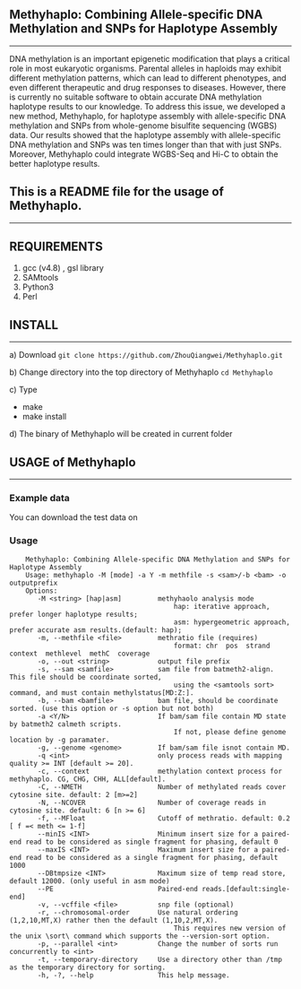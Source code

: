 ## Methyhaplo: Combining Allele-specific DNA Methylation and SNPs for Haplotype Assembly
------
DNA methylation is an important epigenetic modification that plays a critical role in most eukaryotic organisms. Parental alleles in haploids may exhibit different methylation patterns, which can lead to different phenotypes, and even different therapeutic and drug responses to diseases. However, there is currently no suitable software to obtain accurate DNA methylation haplotype results to our knowledge. To address this issue, we developed a new method, Methyhaplo, for haplotype assembly with allele-specific DNA methylation and SNPs from whole-genome bisulfite sequencing (WGBS) data. Our results showed that the haplotype assembly with allele-specific DNA methylation and SNPs was ten times longer than that with just SNPs. Moreover, Methyhaplo could integrate WGBS-Seq and Hi-C to obtain the better haplotype results. 

## This is a README file for the usage of Methyhaplo.
------

## REQUIREMENTS
1. gcc (v4.8) , gsl library
2. SAMtools
3. Python3
4. Perl

## INSTALL
------
a) Download
`git clone https://github.com/ZhouQiangwei/Methyhaplo.git`

b) Change directory into the top directory of Methyhaplo
`cd Methyhaplo`

c) Type
- make
- make install

d) The binary of Methyhaplo will be created in current folder

## USAGE of Methyhaplo
------
### Example data
You can download the test data on 

### Usage
        Methyhaplo: Combining Allele-specific DNA Methylation and SNPs for Haplotype Assembly
        Usage: methyhaplo -M [mode] -a Y -m methfile -s <sam>/-b <bam> -o outputprefix
        Options:
           -M <string> [hap|asm]         methyhaolo analysis mode
                                             hap: iterative approach, prefer longer haplotype results;
                                             asm: hypergeometric approach, prefer accurate asm results.(default: hap);
           -m, --methfile <file>         methratio file (requires)
                                             format: chr  pos  strand  context  methlevel  methC  coverage
           -o, --out <string>            output file prefix
           -s, --sam <samfile>           sam file from batmeth2-align.  This file should be coordinate sorted, 
                                             using the <samtools sort> command, and must contain methylstatus[MD:Z:].
           -b, --bam <bamfile>           bam file, should be coordinate sorted. (use this option or -s option but not both)
           -a <Y/N>                      If bam/sam file contain MD state by batmeth2 calmeth scripts.
                                             If not, please define genome location by -g paramater.
           -g, --genome <genome>         If bam/sam file isnot contain MD.
           -q <int>                      only process reads with mapping quality >= INT [default >= 20].
           -c, --context                 methylation context process for methyhaplo. CG, CHG, CHH, ALL[default].
           -C, --NMETH                   Number of methylated reads cover cytosine site. default: 2 [m>=2]
           -N, --NCOVER                  Number of coverage reads in cytosine site. default: 6 [n >= 6]
	       -f, --MFloat                  Cutoff of methratio. default: 0.2 [ f =< meth <= 1-f]
	       --minIS <INT>                 Minimum insert size for a paired-end read to be considered as single fragment for phasing, default 0
	       --maxIS <INT>                 Maximum insert size for a paired-end read to be considered as a single fragment for phasing, default 1000
	       --DBtmpsize <INT>             Maximum size of temp read store, default 12000. (only useful in asm mode)
           --PE                          Paired-end reads.[default:single-end]
           -v, --vcffile <file>          snp file (optional)
           -r, --chromosomal-order       Use natural ordering (1,2,10,MT,X) rather then the default (1,10,2,MT,X). 
                                             This requires new version of the unix \sort\ command which supports the --version-sort option.
           -p, --parallel <int>          Change the number of sorts run concurrently to <int>
           -t, --temporary-directory     Use a directory other than /tmp as the temporary directory for sorting.
           -h, -?, --help                This help message.

